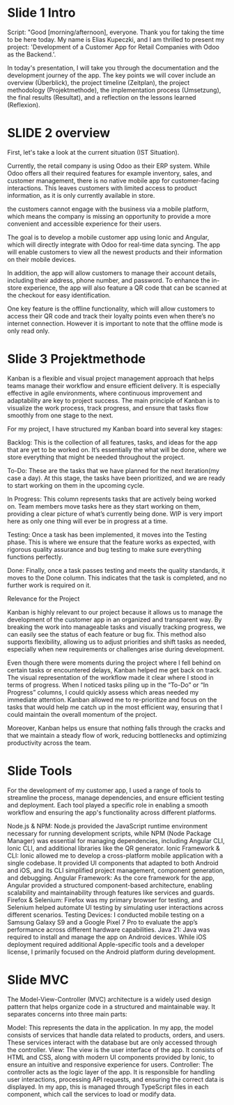 # Slide 1 Intro 

Script:
"Good [morning/afternoon], everyone. Thank you for taking the time to be here today. My name is Elias Kupeczki, and I am thrilled to present my project: 'Development of a Customer App for Retail Companies with Odoo as the Backend.'.

In today's presentation, I will take you through the documentation and the development journey of the app. The key points we will cover include an overview (Überblick), the project timeline (Zeitplan), the project methodology (Projektmethode), the implementation process (Umsetzung), the final results (Resultat), and a reflection on the lessons learned (Reflexion).
 

# SLIDE 2 overview

First, let's take a look at the current situation (IST Situation).

Currently, the retail company is using Odoo as their ERP system. While Odoo offers all their  required features for  example inventory, sales, and customer management, there is no native mobile app for customer-facing interactions. This leaves customers with limited access to product information, as it is only currently available in store. 

the customers cannot engage with the business via a mobile platform, which means the company is missing an opportunity to provide a more convenient and accessible experience for their users.

The goal is to develop a mobile customer app using Ionic and Angular, which will directly integrate with Odoo for real-time data syncing. The app will enable customers to view all the  newest products and their information on their mobile devices.

In addition, the app will allow customers to manage their account details, including their address, phone number, and password. To enhance the in-store experience, the app will also feature a QR code that can be scanned at the checkout for easy identification.

One key feature is the offline functionality, which will allow customers to access their QR code and track their loyalty points even when there’s no internet connection. However it is important to  note that the offline mode is only read only.


# Slide 3 Projektmethode

Kanban is a flexible and visual project management approach that helps teams manage their workflow and ensure efficient delivery. It is especially effective in agile environments, where continuous improvement and adaptability are key to project success. The main principle of Kanban is to visualize the work process, track progress, and ensure that tasks flow smoothly from one stage to the next.

For my project, I have structured my Kanban board into several key stages:

  Backlog: This is the collection of all features, tasks, and ideas for the app that are yet to be worked on. It’s essentially the what will be done, where we store everything that might be needed throughout the project.

  To-Do: These are the tasks that we have planned for the next iteration(my case a day). At this stage, the tasks have been prioritized, and we are ready to start working on them in the upcoming cycle.

  In Progress: This column represents tasks that are actively being worked on. Team members move tasks here as they start working on them, providing a clear picture of what’s currently being done. WIP is very import here as only one thing will ever be in progress at a time.

  Testing: Once a task has been implemented, it moves into the Testing phase. This is where we ensure that the feature works as expected, with rigorous quality assurance and bug testing to make sure everything functions perfectly.

  Done: Finally, once a task passes testing and meets the quality standards, it moves to the Done column. This indicates that the task is completed, and no further work is required on it.

Relevance for the Project

Kanban is highly relevant to our project because it allows us to manage the development of the customer app in an organized and transparent way. By breaking the work into manageable tasks and visually tracking progress, we can easily see the status of each feature or bug fix. This method also supports flexibility, allowing us to adjust priorities and shift tasks as needed, especially when new requirements or challenges arise during development.

Even though there were moments during the project where I fell behind on certain tasks or encountered delays, Kanban helped me get back on track. The visual representation of the workflow made it clear where I stood in terms of progress. When I noticed tasks piling up in the “To-Do” or “In Progress” columns, I could quickly assess which areas needed my immediate attention. Kanban allowed me to re-prioritize and focus on the tasks that would help me catch up in the most efficient way, ensuring that I could maintain the overall momentum of the project.

Moreover, Kanban helps us ensure that nothing falls through the cracks and that we maintain a steady flow of work, reducing bottlenecks and optimizing productivity across the team.


# Slide Tools

For the development of my customer app, I used a range of tools to streamline the process, manage dependencies, and ensure efficient testing and deployment. Each tool played a specific role in enabling a smooth workflow and ensuring the app's functionality across different platforms.

Node.js & NPM: Node.js provided the JavaScript runtime environment necessary for running development scripts, while NPM (Node Package Manager) was essential for managing dependencies, including Angular CLI, Ionic CLI, and additional libraries like the QR generator.
Ionic Framework & CLI: Ionic allowed me to develop a cross-platform mobile application with a single codebase. It provided UI components that adapted to both Android and iOS, and its CLI simplified project management, component generation, and debugging.
Angular Framework: As the core framework for the app, Angular provided a structured component-based architecture, enabling scalability and maintainability through features like services and guards.
Firefox & Selenium: Firefox was my primary browser for testing, and Selenium helped automate UI testing by simulating user interactions across different scenarios.
Testing Devices: I conducted mobile testing on a Samsung Galaxy S9 and a Google Pixel 7 Pro to evaluate the app’s performance across different hardware capabilities.
Java 21: Java was required to install and manage the app on Android devices. While iOS deployment required additional Apple-specific tools and a developer license, I primarily focused on the Android platform during development.

# Slide MVC

The Model-View-Controller (MVC) architecture is a widely used design pattern that helps organize code in a structured and maintainable way. It separates concerns into three main parts:

  Model: This represents the data in the application. In my app, the model consists of services that handle data related to products, orders, and users. These services interact with the database but are only accessed through the controller.
  View: The view is the user interface of the app. It consists of HTML and CSS, along with modern UI components provided by Ionic, to ensure an intuitive and responsive experience for users.
  Controller: The controller acts as the logic layer of the app. It is responsible for handling user interactions, processing API requests, and ensuring the correct data is displayed. In my app, this is managed through TypeScript files in each component, which call the services to load or modify data.